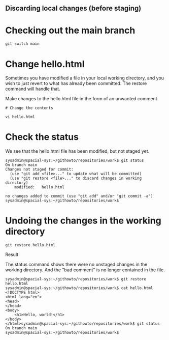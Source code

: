 ##  Discarding local changes (before staging)

# Checking out the main branch

```
git switch main
```

# Change hello.html

Sometimes you have modified a file in your local working directory, and you wish to just revert to what has already been committed. The restore command will handle that.

Make changes to the hello.html file in the form of an unwanted comment.

```
# Change the contents

vi hello.html 
```

# Check the status

We see that the hello.html file has been modified, but not staged yet.

```
sysadmin@spacial-sys:~/githowto/repositories/work$ git status
On branch main
Changes not staged for commit:
  (use "git add <file>..." to update what will be committed)
  (use "git restore <file>..." to discard changes in working directory)
	modified:   hello.html

no changes added to commit (use "git add" and/or "git commit -a")
sysadmin@spacial-sys:~/githowto/repositories/work$ 
```


# Undoing the changes in the working directory

```
git restore hello.html
```

Result 

The status command shows there were no unstaged changes in the working directory. And the "bad comment" is no longer contained in the file.

```
sysadmin@spacial-sys:~/githowto/repositories/work$ git restore hello.html 
sysadmin@spacial-sys:~/githowto/repositories/work$ cat hello.html 
<!DOCTYPE html>
<html lang="en">
<head>
</head>
<body>
    <h1>Hello, world!</h1>
</body>
</html>sysadmin@spacial-sys:~/githowto/repositories/work$ git status
On branch main
sysadmin@spacial-sys:~/githowto/repositories/work$ 
```


